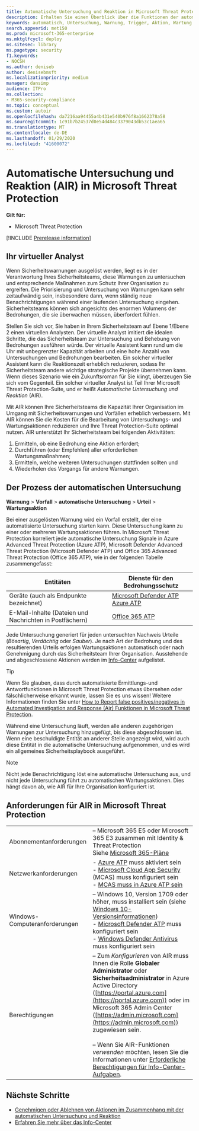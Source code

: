 ```yaml
---
title: Automatische Untersuchung und Reaktion in Microsoft Threat Protection
description: Erhalten Sie einen Überblick über die Funktionen der automatischen Untersuchung und Reaktion in Microsoft Threat Protection.
keywords: automatisch, Untersuchung, Warnung, Trigger, Aktion, Wartung
search.appverid: met150
ms.prod: microsoft-365-enterprise
ms.mktglfcycl: deploy
ms.sitesec: library
ms.pagetype: security
f1.keywords:
- NOCSH
ms.author: deniseb
author: denisebmsft
ms.localizationpriority: medium
manager: dansimp
audience: ITPro
ms.collection:
- M365-security-compliance
ms.topic: conceptual
ms.custom: autoir
ms.openlocfilehash: da7216aa94455a4b431e540b976f8a1662378a58
ms.sourcegitcommit: 1c91b7b24537d0e54d484c3379043db53c1aea65
ms.translationtype: MT
ms.contentlocale: de-DE
ms.lasthandoff: 01/29/2020
ms.locfileid: "41600072"
---
```

# <a name="automated-investigation-and-response-air-in-microsoft-threat-protection"></a>Automatische Untersuchung und Reaktion (AIR) in Microsoft Threat Protection

**Gilt für:**
- Microsoft Threat Protection

[!INCLUDE [Prerelease information](../includes/prerelease.md)]

## <a name="your-virtual-analyst"></a>Ihr virtueller Analyst

Wenn Sicherheitswarnungen ausgelöst werden, liegt es in der Verantwortung Ihres Sicherheitsteams, diese Warnungen zu untersuchen und entsprechende Maßnahmen zum Schutz Ihrer Organisation zu ergreifen. Die Priorisierung und Untersuchung von Warnungen kann sehr zeitaufwändig sein, insbesondere dann, wenn ständig neue Benachrichtigungen während einer laufenden Untersuchung eingehen. Sicherheitsteams können sich angesichts des enormen Volumens der Bedrohungen, die sie überwachen müssen, überfordert fühlen. 

Stellen Sie sich vor, Sie haben in Ihrem Sicherheitsteam auf Ebene 1/Ebene 2 einen virtuellen Analysten. Der virtuelle Analyst imitiert die idealen Schritte, die das Sicherheitsteam zur Untersuchung und Behebung von Bedrohungen ausführen würde. Der virtuelle Assistent kann rund um die Uhr mit unbegrenzter Kapazität arbeiten und eine hohe Anzahl von Untersuchungen und Bedrohungen bearbeiten. Ein solcher virtueller Assistent kann die Reaktionszeit erheblich reduzieren, sodass Ihr Sicherheitsteam andere wichtige strategische Projekte übernehmen kann. Wenn dieses Szenario wie ein Zukunftsroman für Sie klingt, überzeugen Sie sich vom Gegenteil. Ein solcher virtueller Analyst ist Teil Ihrer Microsoft Threat Protection-Suite, und er heißt *Automatische Untersuchung und Reaktion* (AIR).

Mit AIR können Ihre Sicherheitsteams die Kapazität Ihrer Organisation im Umgang mit Sicherheitswarnungen und Vorfällen erheblich verbessern. Mit AIR können Sie die Kosten für die Bearbeitung von Untersuchungs- und Wartungsaktionen reduzieren und Ihre Threat Protection-Suite optimal nutzen. AIR unterstützt Ihr Sicherheitsteam bei folgenden Aktivitäten:

1. Ermitteln, ob eine Bedrohung eine Aktion erfordert;
2. Durchführen (oder Empfehlen) aller erforderlichen Wartungsmaßnahmen;
3. Ermitteln, welche weiteren Untersuchungen stattfinden sollten und
4. Wiederholen des Vorgangs für andere Warnungen.

## <a name="the-automated-investigation-process"></a>Der Prozess der automatischen Untersuchung

**Warnung** > **Vorfall** > **automatische Untersuchung** > **Urteil** > **Wartungsaktion**

Bei einer ausgelösten Warnung wird ein Vorfall erstellt, der eine automatisierte Untersuchung starten kann. Diese Untersuchung kann zu einer oder mehreren Wartungsaktionen führen. In Microsoft Threat Protection korreliert jede automatische Untersuchung Signale in Azure Advanced Threat Protection (Azure ATP), Microsoft Defender Advanced Threat Protection (Microsoft Defender ATP) und Office 365 Advanced Threat Protection (Office 365 ATP), wie in der folgenden Tabelle zusammengefasst: 

|Entitäten |Dienste für den Bedrohungsschutz  |
|---------|---------|
|Geräte (auch als Endpunkte bezeichnet)     |[Microsoft Defender ATP](https://docs.microsoft.com/windows/security/threat-protection/microsoft-defender-atp/automated-investigations)<br/>[Azure ATP](https://docs.microsoft.com/azure-advanced-threat-protection/what-is-atp) |      
|E-Mail-Inhalte (Dateien und Nachrichten in Postfächern)     |[Office 365 ATP](https://docs.microsoft.com/microsoft-365/security/office-365-security/office-365-atp)         |

Jede Untersuchung generiert für jeden untersuchten Nachweis Urteile (*Bösartig*, *Verdächtig* oder *Sauber*). Je nach Art der Bedrohung und des resultierenden Urteils erfolgen Wartungsaktionen automatisch oder nach Genehmigung durch das Sicherheitsteam Ihrer Organisation. Ausstehende und abgeschlossene Aktionen werden im [Info-Center](mtp-action-center.md) aufgelistet.

> [!TIP]
> Wenn Sie glauben, dass durch automatisierte Ermittlungs-und Antwortfunktionen in Microsoft Threat Protection etwas übersehen oder fälschlicherweise erkannt wurde, lassen Sie es uns wissen! Weitere Informationen finden Sie unter [How to Report false positives/negatives in Automated Investigation and Response (Air) Funktionen in Microsoft Threat Protection](mtp-autoir-report-false-positives-negatives.md).

Während eine Untersuchung läuft, werden alle anderen zugehörigen Warnungen zur Untersuchung hinzugefügt, bis diese abgeschlossen ist. Wenn eine beschuldigte Entität an anderer Stelle angezeigt wird, wird auch diese Entität in die automatische Untersuchung aufgenommen, und es wird ein allgemeines Sicherheitsplaybook ausgeführt. 

> [!NOTE]
> Nicht jede Benachrichtigung löst eine automatische Untersuchung aus, und nicht jede Untersuchung führt zu automatischen Wartungsaktionen. Dies hängt davon ab, wie AIR für Ihre Organisation konfiguriert ist. 

## <a name="requirements-for-air-in-microsoft-threat-protection"></a>Anforderungen für AIR in Microsoft Threat Protection

| | |
|--|--|
|Abonnementanforderungen |– Microsoft 365 E5 oder Microsoft 365 E3 zusammen mit Identity & Threat Protection<br/>Siehe [Microsoft 365-Pläne](https://docs.microsoft.com/microsoft-365/enterprise/microsoft-365-overview#plans)|
|Netzwerkanforderungen |- [Azure ATP](https://docs.microsoft.com/azure-advanced-threat-protection/what-is-atp) muss aktiviert sein<br/>- [Microsoft Cloud App Security](https://docs.microsoft.com/cloud-app-security/what-is-cloud-app-security) (MCAS) muss konfiguriert sein<br/>- [MCAS muss in Azure ATP sein](https://docs.microsoft.com/cloud-app-security/aatp-integration) |
|Windows-Computeranforderungen |– Windows 10, Version 1709 oder höher, muss installiert sein (siehe [Windows 10-Versionsinformationen](https://docs.microsoft.com/windows/release-information/))<br/>- [Microsoft Defender ATP](https://docs.microsoft.com/windows/security/threat-protection/microsoft-defender-atp/configure-endpoints) muss konfiguriert sein <br/>- [Windows Defender Antivirus](https://docs.microsoft.com/windows/security/threat-protection/windows-defender-antivirus/configure-windows-defender-antivirus-features) muss konfiguriert sein |
|Berechtigungen |– Zum *Konfigurieren* von AIR muss Ihnen die Rolle **Globaler Administrator** oder **Sicherheitsadministrator** in Azure Active Directory ([https://portal.azure.com](https://portal.azure.com)) oder im Microsoft 365 Admin Center ([https://admin.microsoft.com](https://admin.microsoft.com)) zugewiesen sein.<br/><br/>– Wenn Sie AIR-Funktionen *verwenden* möchten, lesen Sie die Informationen unter [Erforderliche Berechtigungen für Info-Center-Aufgaben](mtp-action-center.md#required-permissions-for-action-center-tasks). |

## <a name="next-steps"></a>Nächste Schritte

- [Genehmigen oder Ablehnen von Aktionen im Zusammenhang mit der automatischen Untersuchung und Reaktion](mtp-autoir-actions.md)
- [Erfahren Sie mehr über das Info-Center](mtp-action-center.md)
